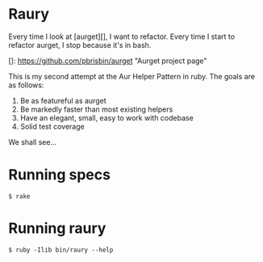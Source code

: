 # Raury

Every time I look at [aurget][], I want to refactor. Every time I start 
to refactor aurget, I stop because it's in bash.

[]: https://github.com/pbrisbin/aurget "Aurget project page"

This is my second attempt at the Aur Helper Pattern in ruby. The goals 
are as follows:

1. Be as featureful as aurget
2. Be markedly faster than most existing helpers
3. Have an elegant, small, easy to work with codebase
4. Solid test coverage

We shall see...

# Running specs

~~~ 
$ rake
~~~

# Running raury

~~~ 
$ ruby -Ilib bin/raury --help
~~~
